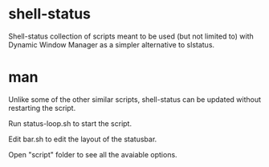 # shell-status
Shell-status collection of scripts meant to be used (but not limited to) with Dynamic Window Manager as a simpler alternative to slstatus. 

# man
Unlike some of the other similar scripts, shell-status can be updated without restarting the script. 

Run status-loop.sh to start the script. 

Edit bar.sh to edit the layout of the statusbar. 

Open "script" folder to see all the avaiable options.
